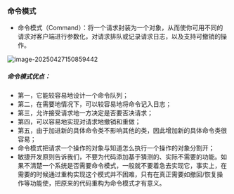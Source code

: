 ### 命令模式

- 命令模式（Command）：将一个请求封装为一个对象，从而使你可用不同的请求对客户端进行参数化，对请求排队或记录请求日志，以及支持可撤销的操作。

![image-20250427150859442](D:\学习\设计模式\code\designPattern\doc\images\image-20250427150859442.png)

##### 命令模式优点：

- 第一，它能较容易地设计一个命令队列；
- 第二，在需要地情况下，可以较容易地将命令记入日志；
- 第三，允许接受请求地一方决定是否要否决请求；
- 第四，可以容易地实现对请求地撤销和重做；
- 第五，由于加进新的具体命令类不影响其他的类，因此增加新的具体命令类很容易；
- 命令模式把请求一个操作的对象与知道怎么执行一个操作的对象分割开；
- 敏捷开发原则告诉我们，不要为代码添加基于猜测的、实际不需要的功能。如果不清楚一个系统是否需要命令模式，一般就不要着急去实现它，事实上，在需要的时候通过重构实现这个模式并不困难，只有在真正需要如撤回/恢复操作等功能使，把原来的代码重构为命令模式才有意义。 